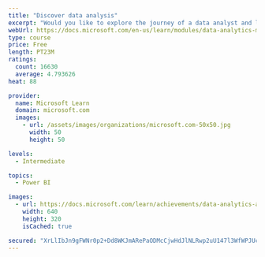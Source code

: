 ```yaml
---
title: "Discover data analysis"
excerpt: "Would you like to explore the journey of a data analyst and learn how a data analyst tells a story with data? In this module, you will explore the different roles in data and learn the different tasks of a data analyst."
webUrl: https://docs.microsoft.com/en-us/learn/modules/data-analytics-microsoft/
type: course
price: Free
length: PT23M
ratings:
  count: 16630
  average: 4.793626
heat: 88

provider:
  name: Microsoft Learn
  domain: microsoft.com
  images:
    - url: /assets/images/organizations/microsoft.com-50x50.jpg
      width: 50
      height: 50

levels:
  - Intermediate

topics:
  - Power BI

images:
  - url: https://docs.microsoft.com/learn/achievements/data-analytics-and-microsoft-social.png
    width: 640
    height: 320
    isCached: true

secured: "XrLlIbJn9gFWNr0p2+Dd8WKJmARePaODMcCjwHdJlNLRwp2uU147l3WfWPJUcgycmcpPV36eUJckqXdviE+7UnuzCCZPIM9CnN+ZfuaigCNoXHOBAcuDI8njb5qobnZelYNAg6K/A9pSFt4rNpkQQ5RGiOvHX7b2XTia7R/U/11oG0IYYxcaa2Tj6f4SmWzkzenlShDVGI1I3SjGhppnI+k42cVqh+hjpeT+WmT5lr6M8yYuRXchSz0bAqjpBYgdBNDWX28E9tKNmOvXZqBt6Rr8Rom7ZMinJ9PcZ7MT3yyExFUocLMW3JHn2uHOEvIrJhj9qzlP4fHxB6arhH4mgviGzFsu/BnrJaILoHLBd+R79bOd3GCRpLFWSBi7M0hMPtk7IPnYcH+scH2W/DHsnBLa3HJbOc+ECD7Rj02xPhbL7gvcSakADQ2dgQN+88pl;HZBrmwT9dC1vCzqxPeNmGw=="
---
```


